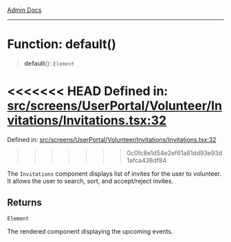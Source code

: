 [Admin Docs](/)

***

# Function: default()

> **default**(): `Element`

<<<<<<< HEAD
Defined in: [src/screens/UserPortal/Volunteer/Invitations/Invitations.tsx:32](https://github.com/abhassen44/talawa-admin/blob/285f7384c3d26b5028a286d84f89b85120d130a2/src/screens/UserPortal/Volunteer/Invitations/Invitations.tsx#L32)
=======
Defined in: [src/screens/UserPortal/Volunteer/Invitations/Invitations.tsx:32](https://github.com/PalisadoesFoundation/talawa-admin/blob/main/src/screens/UserPortal/Volunteer/Invitations/Invitations.tsx#L32)
>>>>>>> 0c0fc8e1d54e2ef61a81dd93e93d1afca438df84

The `Invitations` component displays list of invites for the user to volunteer.
It allows the user to search, sort, and accept/reject invites.

## Returns

`Element`

The rendered component displaying the upcoming events.
